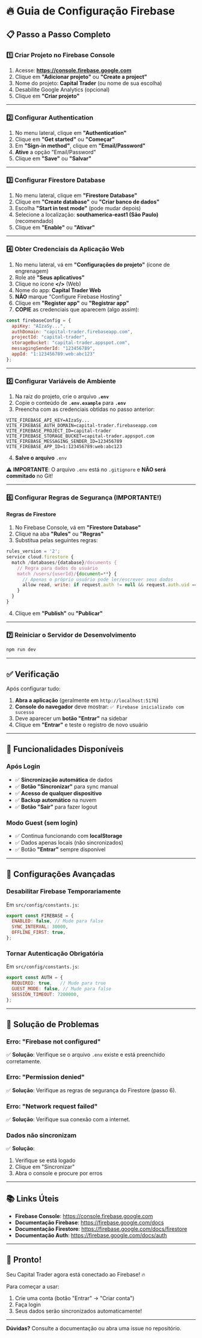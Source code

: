 # 🔥 Guia de Configuração Firebase

## 📋 Passo a Passo Completo

### 1️⃣ Criar Projeto no Firebase Console

1. Acesse: **https://console.firebase.google.com**
2. Clique em **"Adicionar projeto"** ou **"Create a project"**
3. Nome do projeto: **Capital Trader** (ou nome de sua escolha)
4. Desabilite Google Analytics (opcional)
5. Clique em **"Criar projeto"**

---

### 2️⃣ Configurar Authentication

1. No menu lateral, clique em **"Authentication"**
2. Clique em **"Get started"** ou **"Começar"**
3. Em **"Sign-in method"**, clique em **"Email/Password"**
4. **Ative** a opção "Email/Password"
5. Clique em **"Save"** ou **"Salvar"**

---

### 3️⃣ Configurar Firestore Database

1. No menu lateral, clique em **"Firestore Database"**
2. Clique em **"Create database"** ou **"Criar banco de dados"**
3. Escolha **"Start in test mode"** (pode mudar depois)
4. Selecione a localização: **southamerica-east1 (São Paulo)** (recomendado)
5. Clique em **"Enable"** ou **"Ativar"**

---

### 4️⃣ Obter Credenciais da Aplicação Web

1. No menu lateral, vá em **"Configurações do projeto"** (ícone de engrenagem)
2. Role até **"Seus aplicativos"**
3. Clique no ícone **</>** (Web)
4. Nome do app: **Capital Trader Web**
5. **NÃO** marque "Configure Firebase Hosting"
6. Clique em **"Register app"** ou **"Registrar app"**
7. **COPIE** as credenciais que aparecem (algo assim):

```javascript
const firebaseConfig = {
  apiKey: "AIzaSy...",
  authDomain: "capital-trader.firebaseapp.com",
  projectId: "capital-trader",
  storageBucket: "capital-trader.appspot.com",
  messagingSenderId: "123456789",
  appId: "1:123456789:web:abc123"
};
```

---

### 5️⃣ Configurar Variáveis de Ambiente

1. Na raiz do projeto, crie o arquivo **`.env`**
2. Copie o conteúdo de **`.env.example`** para **`.env`**
3. Preencha com as credenciais obtidas no passo anterior:

```env
VITE_FIREBASE_API_KEY=AIzaSy...
VITE_FIREBASE_AUTH_DOMAIN=capital-trader.firebaseapp.com
VITE_FIREBASE_PROJECT_ID=capital-trader
VITE_FIREBASE_STORAGE_BUCKET=capital-trader.appspot.com
VITE_FIREBASE_MESSAGING_SENDER_ID=123456789
VITE_FIREBASE_APP_ID=1:123456789:web:abc123
```

4. **Salve o arquivo** `.env`

⚠️ **IMPORTANTE**: O arquivo `.env` está no `.gitignore` e **NÃO será commitado** no Git!

---

### 6️⃣ Configurar Regras de Segurança (IMPORTANTE!)

#### Regras de Firestore

1. No Firebase Console, vá em **"Firestore Database"**
2. Clique na aba **"Rules"** ou **"Regras"**
3. Substitua pelas seguintes regras:

```javascript
rules_version = '2';
service cloud.firestore {
  match /databases/{database}/documents {
    // Regra para dados do usuário
    match /users/{userId}/{document=**} {
      // Apenas o próprio usuário pode ler/escrever seus dados
      allow read, write: if request.auth != null && request.auth.uid == userId;
    }
  }
}
```

4. Clique em **"Publish"** ou **"Publicar"**

---

### 7️⃣ Reiniciar o Servidor de Desenvolvimento

```bash
npm run dev
```

---

## ✅ Verificação

Após configurar tudo:

1. **Abra a aplicação** (geralmente em `http://localhost:5176`)
2. **Console do navegador** deve mostrar: `✅ Firebase inicializado com sucesso`
3. Deve aparecer um **botão "Entrar"** na sidebar
4. Clique em **"Entrar"** e teste o registro de novo usuário

---

## 🎯 Funcionalidades Disponíveis

### Após Login

- ✅ **Sincronização automática** de dados
- ✅ **Botão "Sincronizar"** para sync manual
- ✅ **Acesso de qualquer dispositivo**
- ✅ **Backup automático** na nuvem
- ✅ **Botão "Sair"** para fazer logout

### Modo Guest (sem login)

- ✅ Continua funcionando com **localStorage**
- ✅ Dados apenas locais (não sincronizados)
- ✅ Botão **"Entrar"** sempre disponível

---

## 🔧 Configurações Avançadas

### Desabilitar Firebase Temporariamente

Em `src/config/constants.js`:

```javascript
export const FIREBASE = {
  ENABLED: false, // Mude para false
  SYNC_INTERVAL: 30000,
  OFFLINE_FIRST: true,
};
```

### Tornar Autenticação Obrigatória

Em `src/config/constants.js`:

```javascript
export const AUTH = {
  REQUIRED: true,   // Mude para true
  GUEST_MODE: false, // Mude para false
  SESSION_TIMEOUT: 7200000,
};
```

---

## 🐛 Solução de Problemas

### Erro: "Firebase not configured"

✅ **Solução**: Verifique se o arquivo `.env` existe e está preenchido corretamente.

### Erro: "Permission denied"

✅ **Solução**: Verifique as regras de segurança do Firestore (passo 6).

### Erro: "Network request failed"

✅ **Solução**: Verifique sua conexão com a internet.

### Dados não sincronizam

✅ **Solução**: 
1. Verifique se está logado
2. Clique em "Sincronizar"
3. Abra o console e procure por erros

---

## 📚 Links Úteis

- **Firebase Console**: https://console.firebase.google.com
- **Documentação Firebase**: https://firebase.google.com/docs
- **Documentação Firestore**: https://firebase.google.com/docs/firestore
- **Documentação Auth**: https://firebase.google.com/docs/auth

---

## 🎉 Pronto!

Seu Capital Trader agora está conectado ao Firebase! 🔥

Para começar a usar:
1. Crie uma conta (botão "Entrar" → "Criar conta")
2. Faça login
3. Seus dados serão sincronizados automaticamente!

---

**Dúvidas?** Consulte a documentação ou abra uma issue no repositório.

